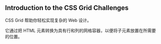 ## Introduction to the CSS Grid Challenges

CSS Grid 帮助你轻松实现复杂的 Web 设计。

它通过把 HTML 元素转换为具有行和列的网格容器，以便将子元素放置在所需要的位置。

